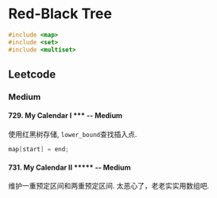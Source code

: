 # Red-Black Tree

```C++
#include <map>
#include <set>
#include <multiset> 
```

## Leetcode

### Medium

#### 729. My Calendar I *** -- Medium
使用红黑树存储, `lower_bound`查找插入点.
```C++
map[start] = end;
```

#### 731. My Calendar II ***** -- Medium
维护一重预定区间和两重预定区间.
太恶心了，老老实实用数组吧.